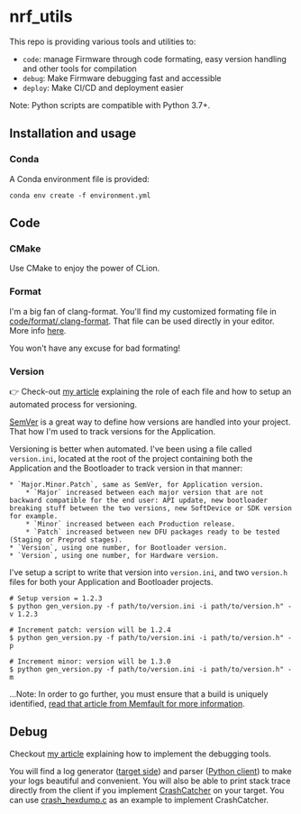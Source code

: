 # nrf_utils

This repo is providing various tools and utilities to: 
* `code`: manage Firmware through code formating, easy version handling and other tools for compilation
* `debug`: Make Firmware debugging fast and accessible 
* `deploy`: Make CI/CD and deployment easier

Note: Python scripts are compatible with Python 3.7+.

## Installation and usage

### Conda

A Conda environment file is provided: 

```shell
conda env create -f environment.yml
```

## Code

### CMake

Use CMake to enjoy the power of CLion.

### Format

I'm a big fan of clang-format. You'll find my customized formating file
in [code/format/.clang-format](code/format/.clang-format). That file can be used directly in your editor. More
info [here](https://clang.llvm.org/docs/ClangFormat.html).

You won't have any excuse for bad formating!

### Version

👉 Check-out [my article](http://www.cyrilfougeray.com/2021/01/25/recipe-automated-versioning.html) explaining the role
of each file and how to setup an automated process for versioning.

[SemVer](https://semver.org/) is a great way to define how versions are handled into your project. That how I'm used to
track versions for the Application.

Versioning is better when automated. I've been using a file called `version.ini`, located at the root of the project
containing both the Application and the Bootloader to track version in that manner:

	* `Major.Minor.Patch`, same as SemVer, for Application version.
		* `Major` increased between each major version that are not backward compatible for the end user: API update, new bootloader breaking stuff between the two versions, new SoftDevice or SDK version for example.
		* `Minor` increased between each Production release.
		* `Patch` increased between new DFU packages ready to be tested (Staging or Preprod stages).
	* `Version`, using one number, for Bootloader version.
	* `Version`, using one number, for Hardware version.

I've setup a script to write that version into `version.ini`, and two `version.h` files for both your Application and
Bootloader projects.

```
# Setup version = 1.2.3
$ python gen_version.py -f path/to/version.ini -i path/to/version.h" -v 1.2.3

# Increment patch: version will be 1.2.4
$ python gen_version.py -f path/to/version.ini -i path/to/version.h" -p

# Increment minor: version will be 1.3.0
$ python gen_version.py -f path/to/version.ini -i path/to/version.h" -m
```

...Note: In order to go further, you must ensure that a build is uniquely identified, [read that article from Memfault for more information](https://interrupt.memfault.com/blog/gnu-build-id-for-firmware).

## Debug

Checkout [my article](https://www.cyrilfougeray.com/2020/07/27/firmware-logs-with-stack-trace.html) explaining how to implement the debugging tools.

You will find a log generator ([target side](debug/log/trace.h)) and parser ([Python client](debug/log/uart_dump.py)) to make your logs beautiful and convenient. You will also be able to print stack trace directly from the client if you implement [CrashCatcher](https://github.com/adamgreen/CrashCatcher) on your target. You can use [crash_hexdump.c](debug/log/crash_hexdump.c) as an example to implement CrashCatcher. 
